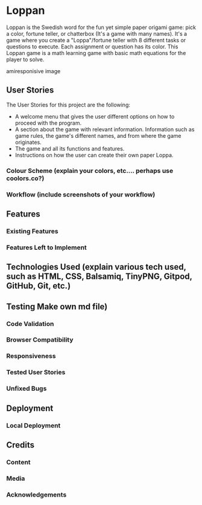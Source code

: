 # Loppan
Loppan is the Swedish word for the fun yet simple paper origami game: pick a color, fortune teller, or chatterbox (It's a game with many names).
It's a game where you create a "Loppa"/fortune teller with 8 different tasks or questions to execute. Each assignment or question has its color. This Loppan game is a math learning game with basic math equations for the player to solve.

amiresponisive image
## User Stories
The User Stories for this project are the following:
* A welcome menu that gives the user different options on how to proceed with the program. 
* A section about the game with relevant information. Information such as game rules, the game's different names, and from where the game originates.
* The game and all its functions and features.
* Instructions on how the user can create their own paper Loppa.

### Colour Scheme (explain your colors, etc.... perhaps use coolors.co?)
### Workflow (include screenshots of your workflow)
## Features
### Existing Features
### Features Left to Implement
## Technologies Used (explain various tech used, such as HTML, CSS, Balsamiq, TinyPNG, Gitpod, GitHub, Git, etc.)
## Testing Make own md file)
### Code Validation
### Browser Compatibility
### Responsiveness
### Tested User Stories
### Unfixed Bugs
## Deployment
### Local Deployment
## Credits
### Content
### Media
### Acknowledgements